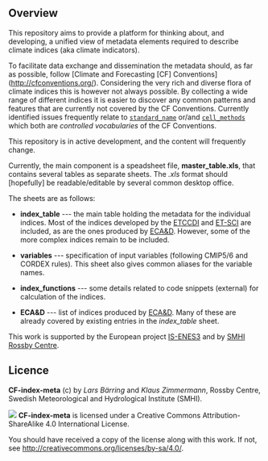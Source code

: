 ## Overview ##

This repository aims to provide a platform for thinking about, 
and developing, a unified view of metadata elements required to 
describe climate indices (aka climate indicators). 

To facilitate data exchange and dissemination the metadata should, 
as far as possible, follow [Climate and Forecasting [CF] Conventions]
(http://cfconventions.org/). Considering the very rich and diverse 
flora of climate indices this is however not always possible. By 
collecting a wide range of different indices it is easier to discover 
any common patterns and features that are currently not covered by the 
CF Conventions. Currently identified issues frequently relate to 
[`standard_name`](http://cfconventions.org/Data/cf-conventions/cf-conventions-1.8/cf-conventions.html#standard-name) 
or/and [`cell_methods`](http://cfconventions.org/Data/cf-conventions/cf-conventions-1.8/cf-conventions.html#cell-methods)
which both are *controlled vocabularies* of the CF Conventions.

This repository is in active development, and the content will frequently change. 

Currently, the main component is a speadsheet file, **master_table.xls**, 
that contains several tables as separate sheets. The *.xls* format should 
[hopefully] be readable/editable by several common desktop office.

The sheets are as follows:

* **index_table**  ---  the main table holding the metadata for the 
individual indices. Most of the indices developed by the 
[ETCCDI](https://www.wcrp-climate.org/etccdi) and [ET-SCI](https://climpact-sci.org/about/project/) 
are included, as are the ones produced by 
[ECA&D](https://www.ecad.eu/indicesextremes/index.php). 
However, some of the more complex indices remain to be included. 

* **variables**  ---  specification of input variables (following CMIP5/6 and 
CORDEX rules). This sheet also gives common aliases for the variable names.

* **index_functions**  ---  some details related to code snippets (external) 
for calculation of the indices.

* **ECA&D**  ---  list of indices produced by 
[ECA&D](https://www.ecad.eu/indicesextremes/index.php). Many of these are 
already covered by existing entries in the *index_table* sheet.



This work is supported by the European project [IS-ENES3](https://is.enes.org/) and by
[SMHI Rossby Centre](https://www.smhi.se/en/research/research-departments/climate-research-rossby-centre2-552).


## Licence ##

**CF-index-meta** (c) by *Lars Bärring* and *Klaus Zimmermann*, Rossby Centre, 
Swedish Meteorological and Hydrological Institute (SMHI).

![](https://i.creativecommons.org/l/by-sa/4.0/88x31.png) **CF-index-meta** is 
licensed under a Creative Commons Attribution-ShareAlike 4.0 International License.

You should have received a copy of the license along with this
work. If not, see <http://creativecommons.org/licenses/by-sa/4.0/>.


